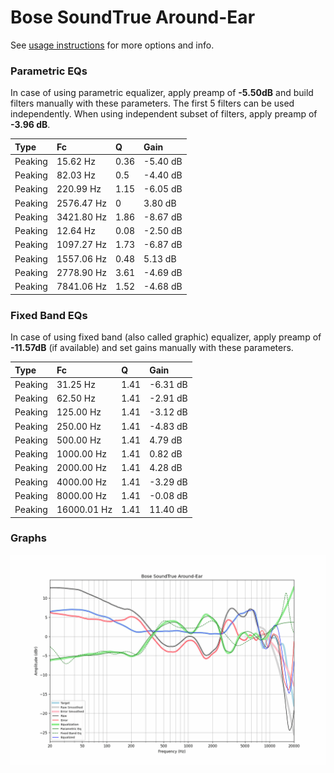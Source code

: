 # Bose SoundTrue Around-Ear
See [usage instructions](https://github.com/jaakkopasanen/AutoEq#usage) for more options and info.

### Parametric EQs
In case of using parametric equalizer, apply preamp of **-5.50dB** and build filters manually
with these parameters. The first 5 filters can be used independently.
When using independent subset of filters, apply preamp of **-3.96 dB**.

| Type    | Fc         |    Q | Gain     |
|:--------|:-----------|:-----|:---------|
| Peaking | 15.62 Hz   | 0.36 | -5.40 dB |
| Peaking | 82.03 Hz   | 0.5  | -4.40 dB |
| Peaking | 220.99 Hz  | 1.15 | -6.05 dB |
| Peaking | 2576.47 Hz | 0    | 3.80 dB  |
| Peaking | 3421.80 Hz | 1.86 | -8.67 dB |
| Peaking | 12.64 Hz   | 0.08 | -2.50 dB |
| Peaking | 1097.27 Hz | 1.73 | -6.87 dB |
| Peaking | 1557.06 Hz | 0.48 | 5.13 dB  |
| Peaking | 2778.90 Hz | 3.61 | -4.69 dB |
| Peaking | 7841.06 Hz | 1.52 | -4.68 dB |

### Fixed Band EQs
In case of using fixed band (also called graphic) equalizer, apply preamp of **-11.57dB**
(if available) and set gains manually with these parameters.

| Type    | Fc          |    Q | Gain     |
|:--------|:------------|:-----|:---------|
| Peaking | 31.25 Hz    | 1.41 | -6.31 dB |
| Peaking | 62.50 Hz    | 1.41 | -2.91 dB |
| Peaking | 125.00 Hz   | 1.41 | -3.12 dB |
| Peaking | 250.00 Hz   | 1.41 | -4.83 dB |
| Peaking | 500.00 Hz   | 1.41 | 4.79 dB  |
| Peaking | 1000.00 Hz  | 1.41 | 0.82 dB  |
| Peaking | 2000.00 Hz  | 1.41 | 4.28 dB  |
| Peaking | 4000.00 Hz  | 1.41 | -3.29 dB |
| Peaking | 8000.00 Hz  | 1.41 | -0.08 dB |
| Peaking | 16000.01 Hz | 1.41 | 11.40 dB |

### Graphs
![](./Bose%20SoundTrue%20Around-Ear.png)